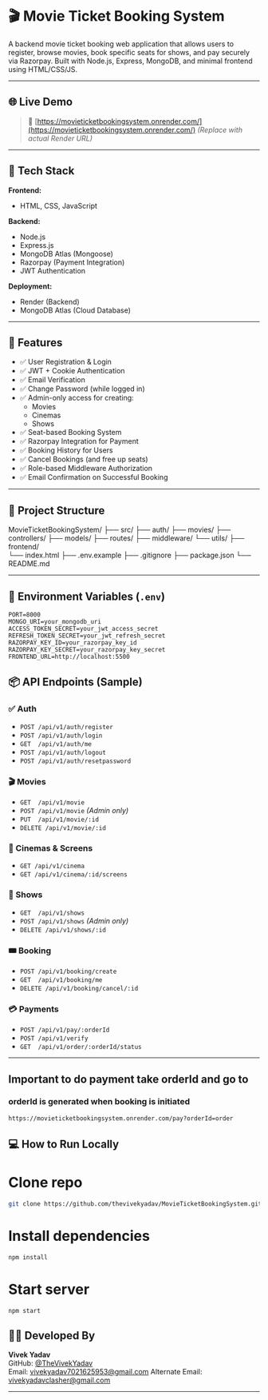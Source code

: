 # 🎬 Movie Ticket Booking System

A backend movie ticket booking web application that allows users to register, browse movies, book specific seats for shows, and pay securely via Razorpay. Built with Node.js, Express, MongoDB, and minimal frontend using HTML/CSS/JS.

---

## 🌐 Live Demo

> 🔗 [https://movieticketbookingsystem.onrender.com/](https://movieticketbookingsystem.onrender.com/) *(Replace with actual Render URL)*

---

## 🚀 Tech Stack

**Frontend:**
- HTML, CSS, JavaScript

**Backend:**
- Node.js
- Express.js
- MongoDB Atlas (Mongoose)
- Razorpay (Payment Integration)
- JWT Authentication

**Deployment:**
- Render (Backend)
- MongoDB Atlas (Cloud Database)

---

## 🧩 Features

- ✅ User Registration & Login
- ✅ JWT + Cookie Authentication
- ✅ Email Verification
- ✅ Change Password (while logged in)
- ✅ Admin-only access for creating:
  - Movies
  - Cinemas
  - Shows
- ✅ Seat-based Booking System
- ✅ Razorpay Integration for Payment
- ✅ Booking History for Users
- ✅ Cancel Bookings (and free up seats)
- ✅ Role-based Middleware Authorization
- ✅ Email Confirmation on Successful Booking

---

## 📂 Project Structure

MovieTicketBookingSystem/ 
├── src/ 
  ├── auth/ 
  ├── movies/ 
  ├── controllers/ 
  ├── models/ 
  ├── routes/ 
  ├── middleware/ 
  └── utils/ 
  ├── frontend/  
  └── index.html 
  ├── .env.example 
  ├── .gitignore 
  ├── package.json 
  └── README.md

---

## 🔑 Environment Variables (`.env`)

```env
PORT=8000
MONGO_URI=your_mongodb_uri
ACCESS_TOKEN_SECRET=your_jwt_access_secret
REFRESH_TOKEN_SECRET=your_jwt_refresh_secret
RAZORPAY_KEY_ID=your_razorpay_key_id
RAZORPAY_KEY_SECRET=your_razorpay_key_secret
FRONTEND_URL=http://localhost:5500
```
## 📦 API Endpoints (Sample)

### ✅ Auth
- `POST /api/v1/auth/register`
- `POST /api/v1/auth/login`
- `GET  /api/v1/auth/me`
- `POST /api/v1/auth/logout`
- `POST /api/v1/auth/resetpassword`

### 🎬 Movies
- `GET  /api/v1/movie`
- `POST /api/v1/movie` *(Admin only)*
- `PUT  /api/v1/movie/:id`
- `DELETE /api/v1/movie/:id`

### 🏢 Cinemas & Screens
- `GET /api/v1/cinema`
- `GET /api/v1/cinema/:id/screens`

### 📅 Shows
- `GET  /api/v1/shows`
- `POST /api/v1/shows` *(Admin only)*
- `DELETE /api/v1/shows/:id`

### 🎟️ Booking
- `POST /api/v1/booking/create`
- `GET  /api/v1/booking/me`
- `DELETE /api/v1/booking/cancel/:id`

### 💳 Payments
- `POST /api/v1/pay/:orderId`
- `POST /api/v1/verify`
- `GET  /api/v1/order/:orderId/status`

---
## Important to do payment take orderId and go to
### orderId is generated when booking is initiated
```bash
https://movieticketbookingsystem.onrender.com/pay?orderId=order
```

## 💻 How to Run Locally


# Clone repo
```bash
git clone https://github.com/thevivekyadav/MovieTicketBookingSystem.git
```
# Install dependencies
```bash
npm install
```

# Start server
```bash
npm start
```

## 👨‍💻 Developed By

**Vivek Yadav**  
GitHub: [@TheVivekYadav](https://github.com/TheVivekYadav)  
Email: vivekyadav7021625953@gmail.com
Alternate Email: vivekyadavclasher@gmail.com

---
